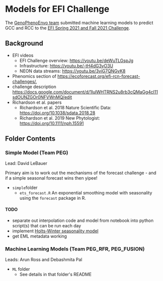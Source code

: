 # Models for EFI Challenge

The [GenoPhenoEnvo team](https://genophenoenvo.github.io/) submitted machine learning models to predict GCC and RCC to the [EFI Spring 2021 and Fall 2021 Challenge](https://ecoforecast.org/efi-rcn-forecast-challenges/). 

## Background

- EFI videos 
  - EFI Challenge overview: https://youtu.be/deWuTLGspJg
  - Infrastructure: https://youtu.be/-tH4dG3yO3U
  - NEON data streams: https://youtu.be/3viG7QNGvK8
- Phenomics section of https://ecoforecast.org/efi-rcn-forecast-challenges/, 
- challenge description https://docs.google.com/document/d/1IulWHTRNS2u8rb3cQMaGg4cI11sdOUNZGOr0NFVWnMQ/edit
- Richardson et al. papers
  - Richardson et al. 2018 Nature Scientific Data: https://doi.org/10.1038/sdata.2018.28
  - Richardson et al. 2019 New Phytologist: https://doi.org/10.1111/nph.15591

## Folder Contents

### Simple Model (Team PEG)

Lead: David LeBauer

Primary aim is to work out the mechanisms of the forecast challenge - and if a simple seasonal forecast wins then yipee!

- `simple`folder
  - `ets_forecast.R`
An exponential smoothing model with seasonality using the `forecast` package in R. 

#### TODO

- separate out interpolation code and model from notebook into python script(s) that can be run each day
- implement [Holts-Winter seasonality model](https://otexts.com/fpp3/holt-winters.html)
- get EML metadata working

### Machine Learning Models (Team PEG_RFR, PEG_FUSION)

Leads: Arun Ross and Debashmita Pal

- `ML` folder
  - See details in that folder's README
